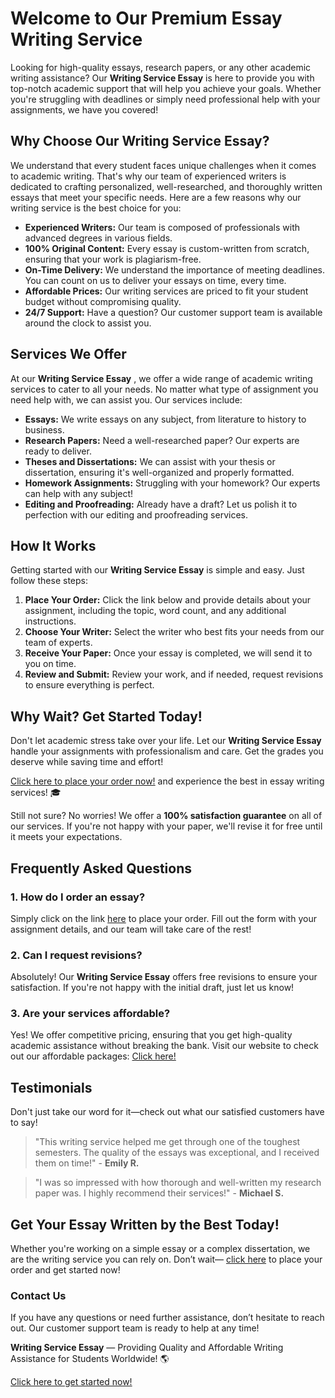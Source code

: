 # Welcome to Our Premium Essay Writing Service

Looking for high-quality essays, research papers, or any other academic writing assistance? Our **Writing Service Essay** is here to provide you with top-notch academic support that will help you achieve your goals. Whether you're struggling with deadlines or simply need professional help with your assignments, we have you covered!

## Why Choose Our Writing Service Essay?

We understand that every student faces unique challenges when it comes to academic writing. That's why our team of experienced writers is dedicated to crafting personalized, well-researched, and thoroughly written essays that meet your specific needs. Here are a few reasons why our writing service is the best choice for you:

- **Experienced Writers:** Our team is composed of professionals with advanced degrees in various fields.
- **100% Original Content:** Every essay is custom-written from scratch, ensuring that your work is plagiarism-free.
- **On-Time Delivery:** We understand the importance of meeting deadlines. You can count on us to deliver your essays on time, every time.
- **Affordable Prices:** Our writing services are priced to fit your student budget without compromising quality.
- **24/7 Support:** Have a question? Our customer support team is available around the clock to assist you.

## Services We Offer

At our **Writing Service Essay** , we offer a wide range of academic writing services to cater to all your needs. No matter what type of assignment you need help with, we can assist you. Our services include:

- **Essays:** We write essays on any subject, from literature to history to business.
- **Research Papers:** Need a well-researched paper? Our experts are ready to deliver.
- **Theses and Dissertations:** We can assist with your thesis or dissertation, ensuring it's well-organized and properly formatted.
- **Homework Assignments:** Struggling with your homework? Our experts can help with any subject!
- **Editing and Proofreading:** Already have a draft? Let us polish it to perfection with our editing and proofreading services.

## How It Works

Getting started with our **Writing Service Essay** is simple and easy. Just follow these steps:

1. **Place Your Order:** Click the link below and provide details about your assignment, including the topic, word count, and any additional instructions.
2. **Choose Your Writer:** Select the writer who best fits your needs from our team of experts.
3. **Receive Your Paper:** Once your essay is completed, we will send it to you on time.
4. **Review and Submit:** Review your work, and if needed, request revisions to ensure everything is perfect.

## Why Wait? Get Started Today!

Don't let academic stress take over your life. Let our **Writing Service Essay** handle your assignments with professionalism and care. Get the grades you deserve while saving time and effort!

[Click here to place your order now!](https://tinyurl.com/topessay?keyword=writing+service+essay) and experience the best in essay writing services! 🎓

Still not sure? No worries! We offer a **100% satisfaction guarantee** on all of our services. If you're not happy with your paper, we'll revise it for free until it meets your expectations.

## Frequently Asked Questions

### 1. How do I order an essay?

Simply click on the link [here](https://tinyurl.com/topessay?keyword=writing+service+essay) to place your order. Fill out the form with your assignment details, and our team will take care of the rest!

### 2. Can I request revisions?

Absolutely! Our **Writing Service Essay** offers free revisions to ensure your satisfaction. If you're not happy with the initial draft, just let us know!

### 3. Are your services affordable?

Yes! We offer competitive pricing, ensuring that you get high-quality academic assistance without breaking the bank. Visit our website to check out our affordable packages: [Click here!](https://tinyurl.com/topessay?keyword=writing+service+essay)

## Testimonials

Don't just take our word for it—check out what our satisfied customers have to say!

> "This writing service helped me get through one of the toughest semesters. The quality of the essays was exceptional, and I received them on time!" - **Emily R.**

> "I was so impressed with how thorough and well-written my research paper was. I highly recommend their services!" - **Michael S.**

## Get Your Essay Written by the Best Today!

Whether you're working on a simple essay or a complex dissertation, we are the writing service you can rely on. Don’t wait— [click here](https://tinyurl.com/topessay?keyword=writing+service+essay) to place your order and get started now!

### Contact Us

If you have any questions or need further assistance, don’t hesitate to reach out. Our customer support team is ready to help at any time!

**Writing Service Essay** — Providing Quality and Affordable Writing Assistance for Students Worldwide! 🌎

[Click here to get started now!](https://tinyurl.com/topessay?keyword=writing+service+essay)
